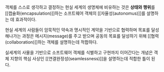 객체를 스스로 생각하고 결정하는 현실 세계의 생명체에 비유하는 것은 
**상태와 행위**를 [[캡슐화(encapsulation)]]하는 소프트웨어 객체의 [[자율성(autonomus)]]를 설명하는 데 효과적이다.

현실 세계의 사람들이 암묵적인 약속과 명시적인 계약을 기반으로 협력하며 목표를 달성해나가는 과정은 메시지(message)를 주고 받으며 공동의 목표를 달성하기 위해 [[협력(collaboration)]]하는 객체를 설명하는데 적합하다.

실세계의 사물을 기반으로 소프트웨어 객체를 식별하고 구현까지 이어간다는 개념은
객체 지향의 핵심 사상인 [[연결완정성(seamlessness)]]을 설명하는데 적합한 틀이 된다.

